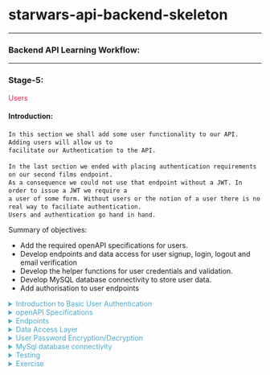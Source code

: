 # starwars-api-backend-skeleton

---

### Backend API Learning Workflow:

---
### Stage-5:
<span style="color:#FF1B55FF">Users</span>

#### Introduction: 

    In this section we shall add some user functionality to our API. Adding users will allow us to
    facilitate our Authentication to the API. 

    In the last section we ended with placing authentication requirements on our second films endpoint. 
    As a consequence we could not use that endpoint without a JWT. In order to issue a JWT we require a 
    a user of some form. Without users or the notion of a user there is no real way to faciliate authentication. 
    Users and authentication go hand in hand.

Summary of objectives:

  * Add the required openAPI specifications for users.
  * Develop endpoints and data access for user signup,  login, logout and email verification
  * Develop the helper functions for user credentials and validation.
  * Develop MySQL database connectivity to store user data.
  * Add authorisation to user endpoints
  

<details>
<summary style="color:#4ba9cc">Introduction to Basic User Authentication</summary>

    Before we look at the specifications for users let's first see what we require for a basic user strategy.

      * A Signup flow
        Obviously, in order to have users that are allowed access to private data, we need to sign them up.
        To signup you need some way of identifying a user, username or email or other ID. You also need a gateway
        security mechanism, i.e. for us its a password. In some odern systems it might be face id or finger print detection,
        palm prints, retina scanning etc etc.

        The signup process is simply that signing up for a service. A signup flow should alway involve some form of verification
        A lot of services utilise email verification as one form of signup verification. This involves sending an
        email with a verification link to the provided email address. 

      * A Login flow 
        Once signup is complete, including verification, users are then able to login to access a system or service.
        Our example of the login process for our authenticated API access was already described in the 
        'Understanding the Authentication Flow'. Here it is again...

![](images/login-api.drawio.png)

        This is the flow that we shall create for our users login process. Once the user receives their access and refresh tokens 
        The user or client on behalf of the user is responsible for storing those tokens safely. 

        Thereafter, each call to a protected endpoint shall require a token.

      * A logout flow
        Logging out of our system requires a valid token to access the logout endpoint. The logout event itself must ensure that any
        user tokens issued to the user at the last login event must be revoked , meaning they no longer usable for access to any secured
        endpoint on our API.

        Once a logout event occurs, the user has to login again and receive new tokens for access.

    The above represent the core of user account fundamentals. However, there's some extra functionality we need to consider.

    Apart from the email verification flow, we need to consider what hapens when tokens expire or get lost or become exposed.
    What we do not want is to issue short lived tokens and force our users to have to frequently login each time their token expires.

    There are a couple of possible solutions here. First, we could issue long lived tokens, say several days or more, and secondly we can
    implement a framework such that when a client/user understands that the user's token has expired they can ask our API to issue new tokens
    without the user being logged out. The second of these options is the one we'll use in our application. However, it is important to remember
    that it is upto the client to ask for those new tokens and not just to send them after a token has expired.

</details>
       
<details>
<summary style="color:#4ba9cc">openAPI Specifications</summary>

    Now we have our understanding of the basic user authentication flows, let's start to build our openAPI specification for users.

    First up let's get our three basic user endpoint requests dealt with, signup, login and logout, shown below.

#### Signup

```yaml
/users/v1/signup:
    post:
      summary: Signup up a new user
      tags:
        - Users
      description: >
        
        Errors:
        
            password-invalid, 400
            email-invalid, 400
            user-already-exists, 400
            unsupported media type, 415

      operationId: users.v1.endpoints.signup
      requestBody:
        description: Signup Data
        content:
          application/json:
            schema:
              $ref: '#/components/schemas/UserSignup'

      responses:
        '200':
          description: Returns a success Response.
          content:
            application/json:
              schema:
                $ref: '#/components/schemas/SuccessResponse'
```

    As we can see from first glance, the endpoint specification looks very similar to our other endpoint specifications.
    However, the key differences here are:

      * The signup endpoint is a 'POST' endpoint because it is going to save some user information to our database.
      * The client/user sends user data in the request body as is standard practise with 'POST' requests and not in the query.
      * Our request body uses a schema to identify the structure of the user data that is sent. The user data in the request 
        body will be a set of credentials, email, password and an access role, which shall be defined in a schema. We'll get
        to that after we deal with the requests.

    Other than the above it's pretty much the same. The endpoint function is pointed to by the 'operationId' and as usual, 'connexion'
    is the interface between this specification and our API endpoints.

    Our response is a simple success response, again we'll get to that after requests.

#### login
```yaml
  /users/v1/login:
    post:
      summary: Login with user's credentials
      tags:
        - Users
      description: >
        
        Errors:
        
            not-found, 404
            password-invalid, 400
            email-invalid, 400
            account-disabled, 400

      operationId: users.v1.endpoints.login
      requestBody:
        description: Login Data
        content:
          application/json:
            schema:
              $ref: '#/components/schemas/Credentials'

      responses:
        '200':
          description: Returns a JWT
          content:
            application/json:
              schema:
                $ref: '#/components/schemas/UserLoginResponse'

```

    The login request is very similar but without the access role in the request body.
    We define a response schema called 'UserLoginResponse' for detailing the structure of the response
    which will include the user tokens created during the login flow.

#### logout

```yaml
  /users/v1/logout:
    get:
      summary: Logout
      tags:
        - Users
      description: >

        Required Headers:

          Authorization request header

            Bearer Valid Token

        Errors:

            'token-invalid', 401
            'authorisation-required', 401
            'User NOT logged out - problem accessing token in request', 400

      operationId: users.v1.endpoints.logout
      responses:
        '200':
          description: Returns 'ok' or an Error
          content:
            application/json:
              schema:
                $ref: '#/components/schemas/SuccessResponse'

      security:
        - jwt: []
```
    The logout request has no incoming data specified, although it is a secured endpoint request
    as ccame be seen from teh security tag at the bottom. Therefore there is incoming data in the 
    form of a token in the request header as per the Security specification schema that we put
    in place whilst building our authentication.

    A quick reminder

```yaml
securitySchemes:
    jwt:
      type: http
      scheme: bearer
      bearerFormat: JWT
      x-bearerInfoFunc: auth.endpoints.decode_token
    
    jwt_refresh:
      type: http
      scheme: bearer
      bearerFormat: JWT
      x-bearerInfoFunc: auth.endpoints.decode_refresh_token
```

#### Email verification

```yaml
/users/v1/email_verification:
    get:
      summary: Verifies user's email
      tags:
        - Users
      description: >

          Verifies user's email using an email-token generated when signing-up the user

          Errors:

              'token-invalid', 401
              'authorisation-required', 401

              'user-not-found', 404

      operationId: users.v1.endpoints.email_verification
      parameters:
        - name: token
          description: Email verification token generated at sign-up time
          in: query
          required: true
          schema:
            type: string
      responses:
        '200':
          description: Returns OK
```

    This request is interesting as it does not have security but it does carry a token in the query.
    The request itself is made via na email link and not a normal client on a website. 
    The token is one that was will be issued specifically via our API user signup endpoint. It is used
    to confirm that the user we sent the email to is the actual endpoint requester. More of that when we
    code our endpoints.

    It responds with a straightforward http 200. Remember it's being requested from a link in an email.
    so we don't need to pass any data back.

#### Generate tokens

```yaml
/users/v1/generate_tokens:
    get:
      summary: Generates new user access and refresh tokens
      tags:
        - Users
      description: >

        Required Headers:

          Authorization request header
            Bearer Valid Basic Access token

        Errors:

          'token-invalid', 401
          'authorisation-required', 401
          'user-not-found', 404

      operationId: users.v1.endpoints.generate_new_tokens
      parameters:
        - name: old_access_token
          description: The old access token of the user
          in: query
          required: true
          schema:
            type: string
      responses:
        '200':
          description: Returns a new access token (token) and a new refresh token (refresh_token)
          content:
            application/json:
              schema:
                 $ref: '#/components/schemas/UserTokens'

      security:
        - jwt_refresh: []

```

    Our final endpoint for users is the generated tokens endpoint above. This endpoint is called 
    with a user's legitimate refresh_token to generate a new access token and a new refresh token.

    It can be called as described earlier when a user's access token has expired and the client application
    does not want the user to have to login again. It's a convienient way of allowing login continuation.

    The users old access token is passed in as a parameter in the query. This old token along with the  
    refresh token that is used for authentication will be revoked after the new tokens have been generated.
    It is up to the client to ensure that the old user tokens are discarded on their side as they are no longer valid.

    The response is a vanilla 'UserTokens' schema.

    Copy the above request specifications to the openapi.yaml file in our root directory. remember to stick theme
    in the right place, i.e. where the requests go and before 'components'

### User Schemas

    Now that we have our endpoints let's look at the required schemas for both requests and responses.

    We'll start with the request schemas. Note, that when ever you see a 'required' definition it implies that
    the schema property is required else the response will be invalid.

```yaml
# -----------------------------------------------
#  User REQUEST SCHEMA
# -----------------------------------------------

UserID:
  required:
    - user_id
  properties:
    user_id:
      type: integer
      description: User ID

User:
  allOf:
    - $ref: '#/components/schemas/Email'
    - $ref: '#/components/schemas/UserID'
      
UserSignup:
  allOf:
    - $ref: '#/components/schemas/AccessRole'
    - $ref: '#/components/schemas/Credentials'

AccessRole:
  properties:
    access_role:
      description: Access role of user
      type: string
      enum:
        - admin
        - basic
      default: basic

Credentials:
      type: object
      allOf:
        - $ref: '#/components/schemas/Password'
        - $ref: '#/components/schemas/Email'
```

    The first schema above specifies a user id. This is individual because it is used by other schemas, such 
    as the one below it the 'User' schema. It's always a good idea to reuse as much as possible rather than create
    the same thing in different places. That is a general rule for software development. 

    We have a simple 'UserSignup' Schema that uses two other schema references, which you can see 
    below it.

    The 'AccessRole' schema dictates a basic choic via an enumrated set of two options, basic and admin.
    These being the only choices that the enpoints will allow for access roles.

    The 'Credentials' schema uses two other schemas for password and email. We will look at those next.

### Password and Email Schemas 

```yaml
Email:
  required:
    - email
  properties:
    email:
      description: Email Address
      type: string
      pattern: ([-!#-'*+/-9=?A-Z^-~]+(\.[-!#-'*+/-9=?A-Z^-~]+)*|"([]!#-[^-~ \t]|(\\[\t -~]))+")@[0-9A-Za-z]([0-9A-Za-z-]{0,61}[0-9A-Za-z])?(\.[0-9A-Za-z]([0-9A-Za-z-]{0,61}[0-9A-Za-z])?)+

Password:
  required:
    - password
  properties:
    password:
      description: Password
      type: string
      pattern: (?=\S{8,32})(?=\S*[A-Z])(?=\S*[a-z])(?=\S*[0-9])(?=\S*)(?<!\S)\S{8,32}(?=\s|\Z)
```
    These two schemas are interesting because they dictate a pattern for how the parameter should
    be written (syntax validation). The patterns are what are known as regex patterns. Regex (Regular Expressions) are used
    as a sort of shorthand notation to verify parameter structure. It takes a while to get used to writing regex but it is
    worth looking into further as it is widely used by developers, especially for pattern verification as in this example.

    You're lucky this time around, as you can see, you don't have to write the patterns, they are there.

    In short these two schemas verify that any email addresses and passwords sent in requests are syntatically
    valid.

For more on regular expressions click the following link 
[Using Regex in Python](https://www.w3schools.com/python/python_regex.asp)

    We then have our UserLoginResponse schema.

```yaml
UserLoginResponse:
    type: object
    allOf:
    - $ref: '#/components/schemas/UserTokens'
    - $ref: '#/components/schemas/User'
```

    The UserLoginResponse is the response schema for our login request. It return the user tokens and the User, which comprises id and email.

#### User token response
```yaml
# -----------------------------------------------
#  AUTH TOKEN RESPONSE SCHEMAS
# -----------------------------------------------

UserTokens:
  type: object
  required:
    - token
    - refresh_token
  properties:
    token:
      type: string
      format: byte
      description: User's api calls token
    refresh_token:
      type: string
      format: byte
      description: User's refresh token
```
    The above schemas represent the tokens. Each token is of type string but of format byte.
    The format byte declaration ensures the string token is base64 encoded. It does this to make
    the token fit nicely into the transfer protocol of http.


For more on Base64 encoding you click the following link
[Base64 Encoding](https://www.base64encoder.io/learn/)

    Our last schema is a simple success response, whic indicates the request was successful and is generally used if 
    all we require is to tell the client that the status is ok such as we do with our signup and logout responses.

```yaml

StatusOk:
      type: string
      description: Api call success
      default: ok
      
SuccessResponse:
  type: object
  properties:
    status:
      $ref: '#/components/schemas/StatusOk'
```
    That's it for our users openAPI specifications.
    Copy all the above schemas to the 'Schemas' section of the openapi.yaml file.

</details>

<details>
<summary style="color:#4ba9cc">Endpoints</summary>

    Most of the user endpoints are small on code and straightforward. The meat and potatoes
    is in the user data access layer.

    Let's start with endpoint imports

```python
# -*- coding: utf-8 -*-

# ----------------------------
# Python Imports
# ----------------------------

# ----------------------------
# Module Imports
# ----------------------------
from users.v1.data_access import *
from auth.core import permission, verify_email_token, revoke_auth_token
from auth.utils import *
from basehandler import api_response
from errors.v1.handlers import *

# ----------------------------
# User Data Access layer
# ----------------------------
from data_access import UserDacc


```
    We are importing are data access, authorisation, some utilities for preparing and checking passwords (section User Password Encryption/Decryption)
    our Api response handler and error handling.

    Copy the code an dplace it in the users/v1/endpoints.py file

    Let's get on with our endpoint functions

#### signup

```python
# -----------------------------
#     REST FUNCTIONS
# -----------------------------

def signup(**kwargs: dict):
    """
        Signup a user

        Verify the signup
        Not Ok = abort and return

    :param kwargs:
    :return: user entity
    :errors:
        ApiError
        "invalid" 400
        "invalid" 400
    """
    data = kwargs['body']

    pwd = prep_password(data['password'])

    # Swap the password in data for the hashed one
    data['password'] = pwd
    UserDacc.signup(data)

    return api_response()

```

    The signup endpoint receives data in the form of an email, password and access role contained in the request body. If the endpoint is called, you can be sure
    that the data is there.

    It then prepares the password. This entails taking the password from the user and encrypting it using some for of  algorithm. We'll get to that soon.
    It then calls the 'create' method from the data access layer class UserDacc. If this returns without an API error, it returns a reponse, which will be a http 200.
    
    Copy this code to the user endpoints file at users/v1/endpoints.py after the imports.

#### login 

```python

def login(**kwargs: dict) -> dict:
    """
        Attempts login with users credentials, email and password

    :param kwargs:
           email:
           password:

    :return: Token, Refresh token and user entity
    :errors:

        ApiError
            error_msg from password validation 401
            "user-unknown" 400

        "user-forbidden" 400
        "email-unverified", 400
    """

    auth = kwargs['body']
    email = auth['email'].lower()
    password = auth['password']

    uid, token, refresh_token = UserDacc.login(email, password)
    return api_response({'token': token, 'refresh_token': refresh_token, 'user_id': uid, 'email': email})

```

    The login Function takes two parameters, password and email from the body of the request.
    It calls the login method of the UserDacc class and gets a user object a normal access token and a refresh token.

    We then pass those return values back in our response.

    Copy this code to the user endpoints file at users/v1/endpoints.py after the imports.

#### logout 

```python
def logout(**kwargs: dict):
    """
        Logout:
            Log the user out

        NOTE:
        The access token is not available in the token_info passed via connexion, thus we have to extract it from the
        request headers and append it to the token_ifo in the kwargs.

    :param kwargs:
    :return:
    """

    if 'Authorization' in request.headers:

        # Extract auth data from the authentication header
        auth_data = request.headers['Authorization'].encode('ascii', 'ignore').decode('ascii')

        # Check there is a Bearer token
        if 'Bearer ' in auth_data:
            token = auth_data.replace('Bearer ', '')
            kwargs['token_info']['token'] = token

            permission(kwargs['token_info'], access_role='basic', logout=True)
            UserDacc.logout(kwargs['token_info']['user_id'])
            return api_response()
        else:
            raise ApiError(message="Authorisation required", status_code=400)

    raise ApiError(message="User NOT logged out", status_code=400)

```

    The logout endpoint is slightly more complicated in as much as we are accessing the  request headers 
    to get the token. 

    The endpoint requires authentication with a token, but unlike other endpoints we need access to the token
    so that we can revoke it, i.e. store it our 'Redis' database.

    The token is sent in the request header in 'Authorisation'.

    How it works:

      * Check to see if there is any 'Authorization' in the request header.
        If there is continue else raise an APi error.
      * Extract the authorization header data into the variable auth_data
      * Check to see if there is a 'Bearer' tag in there.
        If there is continue else raise an API error.
      * Extract the token from the 'Bearer'.
      * Add the token to the kwargs token_info dictionary
      * call the 'permission' function from our authentication core with logout=True
        This will do the usual payload verification plus, because logout=True, it will 
        revoke the token.
      * Call the data access function 'logout'
        This just sets the user logged_in status to 0/False.
      * Return a response - default http 200

    Copy this code to the user endpoints file at users/v1/endpoints.py after the imports.

#### Email email_verification

```python
def email_verification(**kwargs: dict):
    """
        Attempts to verify an email via the email token

    :param kwargs:
    :return: SuccessResponse
    :errors:
        'authorisation-required' 401
    """
    try:
        payload = verify_email_token(kwargs['token'])
        UserDacc.verify_email(payload['user_id'], payload['email_claim'])
        revoke_auth_token(kwargs['token'])
        return api_response()
    except Exception:
        raise ApiError('authorisation-required', status_code=401)
```

    Our email verification endpoint is called via a verification email that our API sends out during the signup process.
    
    It is not a secured endpoint from the openAPI end, instead it carries an email token parameter that was included in the email.

      * The token is passed to the 'verify_email_token' function in our authorization core which verifies the token is legitamte and
        returns the tokens payload. 
      * The payload user_id and email_claim, which is the user email, are sent to the data access method 'verify_email'. 
      * The token is revoked, so it can't be used again.
      * We send a standard API response - http 200

    The whole block is wrapped in a try - except block which means if there is any error in the process it will
    raise our API error - regardless of the type of exception.
    
    Copy this code to the user endpoints file at users/v1/endpoints.py after the imports.

#### generate_new_tokens

```python
def generate_new_tokens(**kwargs: dict) -> dict:
    """
        Generates new API usage and refresh tokens
        Generally when a client's access token has expired they can request a
        new set of tokens be generated as long as they have the correct unexpired
        refresh token.

    :param user_id: The ID of the user to generate new tokens for.
    :param kwargs:
    :return: tokens
    :errors:
        'unknown-user' 404
    """
    permission(kwargs['token_info'], access_role='basic')
    token, refresh_token = UserDacc.generate_new_tokens(kwargs['token_info']['user_id'], kwargs['old_access_token'])
    return api_response({'token': token, 'refresh_token': refresh_token, 'user': kwargs['token_info']['user_id']})
```

    This endpoint is called to generate new user tokens. It requires a valid user refresh token for access, with a minimum access_role of basic
    The old user access token is passed in kwargs (keyword arguments) so that it along with the user's existing refresh token can be revoked.
    It returns a new access token and a new refresh token from the UserDacc method 'generate_new_tokens'
    It then returns these new tokens along with the users id.

    That's our user endpoints for now.

</details>

<details>
<summary style="color:#4ba9cc">Data Access Layer</summary>

    The user data access layer UserDacc does all the heavy lifiting for users. As with all other data access layers
    it's a class. 

    Let's go through it function by function, but starting with the imports

#### Data Access Layer Imports 

```python

# -*- coding: utf-8 -*-

# ------------------------------------------------
#    Python Imports
# ------------------------------------------------
from datetime import datetime

# ------------------------------------------------
#    External Imports
# ------------------------------------------------

# ------------------------------------------------
#     Project Imports
# ------------------------------------------------
from errors.v1.handlers import ApiError
from auth.utils import check_password
from auth.core import generate_jwt, decode_access_token, revoke_auth_token
from database.mysql.db_utils import db_insert_update, db_query
from database.redis.rd_utils import redis_connection
from utils import send_email
```

    The imports above provide everything needed to handle our token, database email sending and error handling requirements.

    Copy these to the file users/v1/data_access.py

    Let's go through our data access layer functions one at a time. With the first one, we'll include the class definition.

```python
# ------------------------------------------------
#     Abstract User Data Access Layer
# ------------------------------------------------

class UserDacc(object):
    """
        Abstract User Data Access Class
    """
```
    This is our UserDacc class declaration. All of the following methods/functions will sit in the class declaration

#### signup

```python
@staticmethod
def signup(data):
    """
        Create and save a new user

    :param data:
    :return:
    """
    # Check there is an existing user with the same email
    if UserDacc.user_exists_by_email(data['email']):
        raise ApiError(message="user-already-exists", status_code=400)

    sql = "INSERT INTO users (email, password, access_role, created, disabled, email_verified, logged_in) " \
          "VALUES (%s, %s, %s, %s, %s, %s, %s)"
    values = (data['email'], data['password'], data['access_role'], datetime.now(), 0, 0, 0)
    db_insert_update(sql, values)

    # Retrieve the newly created user and send verification email.
    user = UserDacc.get_by_email(data['email'])
    UserDacc.send_verification_email(user)
```

    The 'create' method is called from the 'signup' endpoint which passes the user credentials and access_role in the parameter 'data'.

    What it does:

      * Checks to see if a user already exists with the same email.
        If it does then an APi error is raised.

      * Creates a simple sql statement with an accompanying values tuple of the user data and some extra values:

         1. created - A current date stamp,
         2. disabled - integer 0, that indicates the user is not disabled on creation. 
         3. email_verified - integer 0, that indciates the email is not verified on creation.
         4. logged_in - integer 0, that indicates that the user is not logged in on creation.
         
      * Calls the 'db_insert_update; database helper function to insert the user into the database.
      * Retrieves the newly created user by it's email address
      * Forwards the user to the method 'send_verification_email'

#### login

```python
@staticmethod
def login(email: str, password: str):
    """

    :param email:
    :param password:
    :return:
    """
    try:
        user = UserDacc.get_by_credentials(email, password)
    except Exception as e:
        raise ApiError(message="not-found", status_code=404)

    if user['logged_in']:
        raise ApiError(message="user-already-logged-in", status_code=400)

    if not user['disabled']:

        if user['email_verified']:

            # Generate new access and refresh tokens
            token, refresh_token = UserDacc.generate_new_tokens(user['id'])

            # Update the record to state user logged in
            sql = "UPDATE users SET logged_in = %s WHERE id = %s"
            db_insert_update(sql, (1, user['id']))
            return user['id'], token, refresh_token
        else:
            raise ApiError(message="email-unverified", status_code=400)

    else:
        raise ApiError(message="User Account Disabled", status_code=400)
```

    Login is straightforward

      * get user from the credentials (email, password)
        if no user raise an API error
      * if user already logged in raise an API error
      * if user account is disabled raise an API error
      * if user's email is not verified raise an API error or if it is verified do the following:

        * generate a new access and refresh tokens 
        * update the user's logged in status
        * return the user id, email and tokens 

#### logout 

```python
@staticmethod
def logout(user_id: str):
    """

    :param user_id:
    :return:
    """
    sql = "UPDATE users SET logged_in = %s WHERE id = %s"
    db_insert_update(sql, (0, user_id))
```
    Real simple, most of the woirk is done in the endpoint and auth. Here we just touch the database 
    by setting the user's logged in status to 0, i.e. not logged in

#### Helper functions

    The following are a set of helper functions for users. You should be able to work out what each one is doing.
    Check each function carefully.

```python
@staticmethod
def get_by_credentials(email, password):
    """
        Fetch a user's entity via credentials

    :param email: User's email
    :param password: User's password
    :return: User's Entity

    :errors:
        'user-not-found', 404
    """
    user = UserDacc.get_by_email(email)

    if check_password(password, user['password']):
        return user
    else:
        raise ApiError(message='forbidden', status_code=403)

@staticmethod
def get_by_email(email: str) -> dict:
    """
        Fetch a user's entity by email address

    :param email: User's email
    :return: User's Entity

    :errors:
        'user-not-found', 404
    """
    sql = "SELECT * FROM users WHERE email = %s"
    values = (email,)
    user = db_query(sql, values)[0]

    if user:
        return user

    raise ApiError(message='user-not-found', status_code=404)

@staticmethod
def user_exists_by_email(email: str) -> bool:
    """
        Returns True if there is an existing user with the given email address

    :param email: User's email
    :return: True iff the user with email exists
    """
    sql = "SELECT id FROM users WHERE email = %s"
    values = (email,)
    return len(db_query(sql, values)) > 0

@staticmethod
def user_exists_by_id(user_id) -> bool:
    """
        Returns True if there is an existing user with the given ID
    :param email: User ID to check if exists
    :return: True iff the user with given ID exists
    """
    sql = "SELECT id FROM users WHERE id = %s"
    values = (user_id,)
    return len(db_query(sql, values)) > 0

@staticmethod
def get_by_id(id) -> dict:
    """
        Fetch a user's entity by ID

    :param id: User's ID
    :return: User's Entity

    :errors:
        'user-not-found', 404
    """
    sql = "SELECT * FROM users WHERE id = %s"
    values = (str(id),)
    user = db_query(sql, values)[0]

    if user:
        return user

    raise ApiError(message='user-not-found', status_code=404)

```

#### send_verification_email

```python
@staticmethod
def send_verification_email(user: dict):
    """
        Sends verification email to the given user.

    :param user: User to send the email.
    """
    token = UserDacc.get_token(user_id=user['id'], access_role=user['access_role'], payload_claim={'email_claim': user['email']})

    params = {'token': token}
    verification_url = f"{request.url_root}users/v1/email_verification?" + urllib.parse.urlencode(params)

    message_body = f"""Please verify account for {user['email']} by clicking on the following link:
        {verification_url}
        """

    try:
        send_email(user['email'], "Please verify account", message_body)
    except Exception as e:
        raise ApiError(message="verification-email-not-sent", status_code=500)

```

    This sends the verification email to the provided email address. 

    What it does:

      * Generates an email token
        Remember, we use different tokens for different tasks
      * Builds a url which becomes a clickable url/link in the email. This url contains the url  path and the token as a query parameter
      * Builds the message body of the email which includes the url
      * Attempts to send the email via the 'send_email' function in our utils.py file which is in the root directory.
        If it cannot send the email it raises an API error with message 'verification-email-not-sent'. This would then give the client/user
        a chance to resend the verification email via a 'resend_verification_email' endpoint.

#### verify_email

```python
@staticmethod
def verify_email(user_id, user_email: str):
    """
        Verifies the email of the given user by id

    :param user_id ID of the user
    :param user_email:
    :return: True if the user's email has been verified, or False otherwise
    :errors:
        'user-not-found', 404
    """
    user = UserDacc.get_by_id(user_id)

    # Check if the token contains the current email of the user.
    if user["email"] != user_email:
        raise ApiError(message="token-invalid", status_code=401)

    sql = "UPDATE users SET email_verified = 1 WHERE id = %s"

    db_insert_update(sql, (user_id,))

```

    This is called via the 'email_verification' endpoint and performs two tasks

     * Checks the email is associated with a user with the id user_id
     * Marks the user's database record with email_verified set to 1/True

     It raises an API error if there is no match for the user's email.

#### get_token 

```python
@staticmethod
def get_token(**kwargs: dict) -> str:
    """
        Create a token and return

    :param user_id:
    :param kwargs:
    :return:
    """
    return generate_jwt(**kwargs)

```

    This function passes a dictionary of keyword arguments in the form of:

     {user_id=x, access_role=y, payload=payload_claims}

    to the 'generate_jwt' function in our authentication code

#### generate_new_tokens

```python
@staticmethod
def generate_new_tokens(uid: int, old_access_token=False) -> tuple:
    """
        Generate a new standard token and a new refresh token.

    :param uid: User's ID to generate new tokens for passed from client
    :param old_access_token: The old access token to be revoked.
    """
    try:

        if old_access_token:
            try:
                old_token_payload = decode_access_token(old_access_token)
                revoke_auth_token(old_access_token)
            except ApiError as e:
                if e.message == 'token-invalid':
                    raise e
            if old_token_payload['user_id'] != uid:
                raise ApiError(message='token-invalid', status_code=403)

        user = UserDacc.get_by_id(uid)

        if user['refresh_token']:
            # Add the old refresh token to some kind of cache (In this case Redis) so
            # that we can fail the token in authorisation if it has not yet expired.
            redis_connection.set(user['refresh_token'])

        token = UserDacc.get_token(user_id=uid, access_role=user['access_role'], payload_claim={'standard_claim': True})
        refresh_token = UserDacc.get_token(user_id=uid, access_role=user['access_role'], payload_claim={'refresh_claim': True})

        # Save the new refresh token to the user's database row.
        sql = "UPDATE users SET refresh_token = %s WHERE id = %s"
        db_insert_update(sql, (refresh_token, user['id']))

        return token, refresh_token

    except Exception as e:
        raise e
```

    This function generates a new access and refresh token and returns both. It has two parameters:

      1. uid - A user id
      2. old_access_token (Optional) - The old access token of the user with user id.

    What it does:

      * If there is an old access token then:
          * decode the token and get its payload
          * revoke the old token so it cannot be used again
          * Check the user id in the payload is the same as the uid passed in.
            If it is not then raise an API error

     * Fetch the user's record from the database
     * If the user has an existing refresh token the add it to our revoked tokens in the 'Redis' database.
     * Generate the new access and refresh tokens
     * Save the new refresh token to the user's record in the database 
     * Return the new tokens 

    As can be seen the whole function is wrapped in a try, except block.

    Copy all of the above data access functions to the class UserDacc in users/v1/data_access.py.

    Before we move on let's just add our 'send_email' function to our utilities file utils.py in the route directory.
    Then we'll add the appropriate mail server configuration to our config/v1/app_config.py file.

```python
def send_email(receiver_email, subject, message_body):
    """
        Sends a plain-text email to receiver_email address with
        subject and message body

    :param receiver_email Email address of the receiver (To)
    :param subject Subject field of the email
    :param message_body Body of the email.
    """
    message = f"""\
    Subject: {subject}

    {message_body}."""

    context = ssl.create_default_context()
    with smtplib.SMTP_SSL(SMTP['host'], SMTP['port'], context=context) as server:
        server.login(SMTP['sender_email'], SMTP['sender_password'])
        server.sendmail(SMTP['sender_email'], receiver_email, message)
```

    This function creates an SMTP (Simple Mail Transfer Protocol) is a method for sending emails. in our function we send
    set up an smtp server. login to the server and send the email. 

    Copy this code to utils.py and then copy the following configuration code to the 
    config/v1/app_config.py file and we should be good to go.

```python
# Parameters to connect to the SMTP server for sending emails.
# TODO: Use a different account than "tayfun@" only for automated emails.
SMTP = {
    "host": "mail.privateemail.com",
    "port": 465,
    "sender_email": "tayfun@fathat.org",
    "sender_password": "Soxpoq-joxku9-kajgot"
}
```


</details>

<details>
<summary style="color:#4ba9cc">User Password Encryption/Decryption</summary>

    Now we'll jump back to our authentication code base under auth.

    We have two functions here, one for encypting a plain text password 'prep_password', the other for checking 
    a plain text password against the encypted password, 'check_password'.

    These are the only two functions required for handling our password encyption and checking.

    The following code includes the functions and imports. 

    Copy this code to the auth/utils.py file

```python

# -*- coding: utf-8 -*-
# ------------------------------
#  Python Imports
# ------------------------------

# ------------------------------
#  External Imports
# ------------------------------
from argon2 import PasswordHasher
from argon2.exceptions import InvalidHash as Argon2InvalidHash, VerificationError as Argon2VerificationError

# ------------------------------
#  Module Import
# ------------------------------


# ------------------------------------------------
#     Auth Utility Functions
# ------------------------------------------------

def prep_password(password: str):
    """
        Hashes a password
        Password is validated via openapi spec

    :param password:
    :return: Hashed password
    """
    return PasswordHasher().hash(password)


def check_password(password: str, password_hash: str) -> bool:
    """
        Check a password

    :param password:
    :param password_hash:
    :return:
    """
    try:
        return PasswordHasher().verify(password_hash, password)
    except (Argon2VerificationError, Argon2InvalidHash):
        return False

```

    The encyption algorithm is inside the imported package argon2. Argon2 is one of the best encryption methods out here.
    As you can see we use the internal argon2 password hasher to create and verify our encypted passwords.

    For more information on Argon2 see:

[Argon2](https://en.wikipedia.org/wiki/Argon2)

</details>

<details>
<summary style="color:#4ba9cc">MySql database connectivity</summary>

    Before we can use our user endpoints we have to do a bit of work on talking to our database. 
    remember, we have already setup our MySQL database but we have not yet introduced the code to 
    interact with it. Let's do that now.

### MySQL database Connection and helper functions


#### imports

```python
# -*- coding: utf-8 -*-

# ------------------------------------------------
#    External imports
# ------------------------------------------------
from mysql.connector import connect
from mysql.connector.errors import IntegrityError

# ------------------------------------------------
#    Python Imports
# ------------------------------------------------

# ------------------------------------------------
#    Module Imports
# ------------------------------------------------
from errors.v1.handlers import ApiError
from config.v1.app_config import MYSQL

```
    Importing from the mysql python package, our API error handling and some configuration data
    Copy the above imports into the file database/mysql/db_utils.py 

#### Connecting to the database

```python
# ------------------------------------------------
#     Database Connection
# ------------------------------------------------

def db_connect() -> tuple:
    """
        Connects to our database

    :return:
    """

    try:
        return connect(
            host=MYSQL["host"],
            user=MYSQL["user"],
            password=MYSQL["password"],
            database=MYSQL["database"]
            )

    except Exception as e:
        # We could use an HTTP error status code of 500 or 503
        raise ApiError(message="Database Connection Error", status_code=503)

```
    The connection function uses data from our configuration file to connect with the database.

### Inserting and Updating 

```python
def db_insert_update(sql: str, values=None):
    """
        Calls sql on the database and
        returns the result.

    :param sql: The SQL INSERT statement
    :param values: The values to be inserted
    :return: The row ID
    """
    try:
        db = db_connect()
        with db.cursor() as cur:
            if values:
                cur.execute(sql, values)
            else:
                cur.execute(sql)
        db.commit()
        # If it's an INSERT Return the ID of the last row inserted
        if "INSERT" in sql:
            rid = cur.lastrowid
            db.close()
            return rid

    except IntegrityError as e:
        # Integrity Error normally evoked when a duplicate entry is attempted - i.e. same email address, password, etc.
        # Check Unique columns for the database
        raise ApiError(message=e.args[1], status_code=503)
    except Exception as e:
        if e.message == "Database Connection Error":
            message = "service unavailable"
        else:
            message = e.message

        raise ApiError(message=message, status_code=503)
```

    This function inserts new records or updates existing records in the database.
    It takes two parameters an SQL statement and a set of values.

    What it does:

      * It makes a connection to the database by calling our connect function

      * It takes a cursor (a pointer into the database) and attempts to execute
        the sql statement with the accompanying values. 
        
        Note, it is the sql statement as can be seen from our user data access
        functions that determines if the operation is an insert or an update.

      * If the operation is an 'insert' it gets the id from the row we inserted (the last row),
        and returns it to the caller. 

    Exceptions are handled in the 'except' part of the try except block that wraps the function.
    
### Querying the database 

```python
def db_query(sql: str, values: str):
    """
        Calls sql on the database and
        returns the result.
    :param sql: The SQL statement
    :param values: The values to be substituted in the SQL query
    :return:
    """

    try:
        db = db_connect()
        with db.cursor() as cur:
            # Extract row headers
            cur.execute(sql, values)
            # Collect the column names, i.e. headers
            headers = [x[0] for x in cur.description]
            return db_json_result(cur.fetchall(), headers)
    except Exception as e:
        if e.message == "Database Connection Error":
            message = "service unavailable"
        else:
            message = e.message
        raise ApiError(message=message, status_code=503)
```

    The query function allows us to make queries on the database. It takes two parameters, an sql statement and an associated set of values

    What it does:

      * Makes a connection
      * Gets a database cursor
      * Executes the query using the sql and values
      * Uses a list comprehension to the cursor description which holds the column names of the results
      * Calls the 'db_json_result' function below to convert the results (cur.fetchall() returns the results) with the column names, and convert
        to a json object/dictionary and then returns it to the caller.

#### Convert query results to Json

```python
def db_json_result(data, headers) -> list[dict]:
    json_data = []
    for result in data:
        try:
            json_data.append(dict(zip(headers, result)))
        except TypeError:
            json_data.append(dict(zip(headers, str(result))))
    return json_data

```
    Simple function that takes the results of the query and the assoicated list of column names (headers) and
    uses a dict with zip to associate the results and column names as key-value pairs in a dictionary.
    
    That's it for our database functions for now.

    Copy all of the above functions to database/mysql/db_utils.py, as always after the imports.

    Let's now setup the database table for our users.

### Setting up our user table

```python

# ------------------------------------------------
#    External imports
# ------------------------------------------------

# ------------------------------------------------
#    Python Imports
# ------------------------------------------------

# ------------------------------------------------
#    Module Imports
# ------------------------------------------------
from errors.v1.handlers import ApiError
from database.mysql.db_utils import db_connect


# ------------------------------------------------
#     Database TABLE CREATION functions
# ------------------------------------------------

def user_model():
    """
        Return the SQL statement to create the Users table

    :return: string containing MySql user table creation statement
    """
    return "(id int NOT NULL AUTO_INCREMENT, email VARCHAR(255), password VARCHAR(255), refresh_token VARCHAR(1024), " \
           "access_role VARCHAR(10), created DATETIME default now(), disabled BOOLEAN, email_verified BOOLEAN, logged_in BOOLEAN, " \
           "CONSTRAINT UC_user UNIQUE (id,email,password))"


def create_user_table(db_connection):
    """
        Create the user table for the database
    :param db_connection: The active connection to our database
    :return:
    """
    try:
        with db_connection.cursor() as cur:
            user = user_model()
            create_users = "CREATE TABLE users " + user
            cur.execute(create_users)
            db_connection.commit()
    except Exception as e:
        raise ApiError("User table creation error", 500)


# ------------------------------------------------
#     Setup the database
# ------------------------------------------------
connection = db_connect()
create_user_table(connection)

```
    There are two functions that are required to setup our user table.
    The 'user_model' function which outlines the columns for our table, their types, default values if any and extras like UNIQUE  CONSTRAINTS.

    All this function does is return the model as a string. 

    Note, it is common to call data structures models. A model defines the structure and detail of an objects details.
    You will come across the term 'Model' in all aspects of software development.
    
    The second function 'create_user_table' takes the user model and creates the table.

    The two lines below the second function are our connection variable and a call to the 'create_user_table' function. Again

    Let's copy this code to the database/mysql/setup.py file and run it and see if we created our database.

</details>

<details>
<summary style="color:#4ba9cc">Testing</summary>

    Let's test our user endpoints and see what happens.

    Run the application again and remember to add the '/ui' after the url.

    Scroll dow to the user endpoint s and you should see the following endpoints

![](images/user-endpoints.png)

    Click on the 'signup' endpoint.

![](images/signup-endpoint.png)

    Click on 'Try it out' and enter a valid email address and a password. 
    Passwords should be between 8 and 32 characters long. Have a least one
    upper case character and an integer. 

    Leave the 'access_role' as it is 'basic'.

    Click the 'execute' button.

    The response should be a '200' with an empty set of  curly braces '{}'

    If your email is genuine, you should get an email verification email to that address. 
    When you get it do not click the link yet. First let's attempt to login.

    Click the 'login' endpoint and click 'Try it out' and enter the same credentials you used to signup.
    The response should be a '400' with the message 'email-unverified'.

    Now click the link in the email, that will call the endpoint 'email_verification'.

    You should now be able to login.

    Click the 'execute' button again. The following response should appear, but obviously with different tokens and email addresses

![](images/login-success.png)

    Copy the tokens to a note or text file somewhere. 

    We are now logged in and have received our access and refresh tokens

    Next go to the 'films' endpoint. Click it and click 'Try it out' and see what happens. 
    You should recieve a '401' response with a message 'No authorization token provided'

    That is beacuse we have not yet simulated the 'films' endpoint call with a token in the header as a client would.
    To do that in our API interface we need to add the tokens to it.

    At the top right of the screen you'll see the following button

![](images/auth-button.png)

    Click on that and the following popup will appear. 

![](images/auth-popup.png)
    
    Now get your tokens and place them in the relevant inpuyt fields, 
    without the double quotations '"' marks at either end. 

    Click 'Authorize' for each and close the popup.

    Now re-visit the 'films' endpoint and try again. You should see a '200' response and the 7 
    Star Wars films data.

    So that's how our user authentication on our endpoints is handled. We login, we get our tokens 
    and can then call the appropriate endpoints which allow our level of access. Without the tokens,
    you cannot get access.

</details>

<details>
<summary style="color:#4ba9cc">Exercise</summary>

    The following four exercises fit nicely into what we have achieved already.

#### Exercise 1.

    Test out all the new user endpoints. Figure out the purpose of the generate_new_tokens endpoint and what to do
    after you have generated them. Have a good look over everything and then move on to exercise 2.

#### Exercise 2.

    Add a resend_verification_email endpoint, including the openAPI Specification, the endpoint and data access code.

#### Exercise 3.

    Add a user delete endpoint, including the openAPI Specification, the endpoint and data access code and a delete function for our database.

#### Exercise 4.

    Add a user password change endpoint including the openAPI Specification, the endpoint and data access code.
</details>
